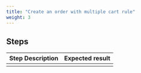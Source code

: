 ```yaml
---
title: "Create an order with multiple cart rule"
weight: 3
---
```

## Steps
| Step Description | Expected result |
| ----- | ----- |
|  |  |
